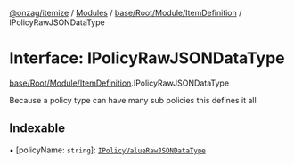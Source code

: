 [@onzag/itemize](../README.md) / [Modules](../modules.md) / [base/Root/Module/ItemDefinition](../modules/base_Root_Module_ItemDefinition.md) / IPolicyRawJSONDataType

# Interface: IPolicyRawJSONDataType

[base/Root/Module/ItemDefinition](../modules/base_Root_Module_ItemDefinition.md).IPolicyRawJSONDataType

Because a policy type can have many sub policies this
defines it all

## Indexable

▪ [policyName: `string`]: [`IPolicyValueRawJSONDataType`](base_Root_Module_ItemDefinition.IPolicyValueRawJSONDataType.md)
